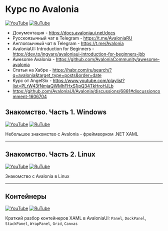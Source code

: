 # Курс по Avalonia

[![YouTube](https://img.shields.io/badge/YouTube-%23FF0000.svg?style=for-the-badge&logo=YouTube&logoColor=white)](https://youtube.com/playlist?list=PLBXnHSmq7po9o_UceZtNI6tBGxNgUbGq5) [![RuTube](https://img.shields.io/badge/RuTube-000000?style=for-the-badge&logo=rutube&logoColor=white)](https://rutube.ru/plst/197321)

- Документация - https://docs.avaloniaui.net/docs
- Русскоязычный чат в Telegram - https://t.me/AvaloniaRU
- Англоязычный чат в Telegram - https://t.me/Avalonia
- AvaloniaUI: Introduction for Beginners - https://dev.to/ingvarx/avaloniaui-introduction-for-beginners-jbb
- Awesome Avalonia - https://github.com/AvaloniaCommunity/awesome-avalonia
- Статьи на Хабре - https://habr.com/ru/search/?q=avalonia&target_type=posts&order=date
- Курс от AngelSix  - https://www.youtube.com/playlist?list=PLrW43fNmjaQWMhFHxS1jpQ34TkHroHJLb
- https://github.com/AvaloniaUI/Avalonia/discussions/6881#discussioncomment-1606704

## Знакомство. Часть 1. Windows

[![YouTube](https://img.shields.io/badge/YouTube-%23FF0000.svg?style=for-the-badge&logo=YouTube&logoColor=white)](https://youtu.be/rzhHZZhyojE) [![RuTube](https://img.shields.io/badge/RuTube-000000?style=for-the-badge&logo=rutube&logoColor=white)](https://rutube.ru/video/4d6e8f99b8026e567c239326e3182928/)

Небольшое знакомство с Avalonia - фреймворком .NET XAML

***

## Знакомство. Часть 2. Linux

[![YouTube](https://img.shields.io/badge/YouTube-%23FF0000.svg?style=for-the-badge&logo=YouTube&logoColor=white)](https://youtu.be/IT_B-ggVk9Y) [![RuTube](https://img.shields.io/badge/RuTube-000000?style=for-the-badge&logo=rutube&logoColor=white)](https://rutube.ru/video/b74b26b2f69f103aa78d03a06a51c3e8/)

Знакомство с Avalonia в Linux

***

## Контейнеры

[![YouTube](https://img.shields.io/badge/YouTube-%23FF0000.svg?style=for-the-badge&logo=YouTube&logoColor=white)]() [![RuTube](https://img.shields.io/badge/RuTube-000000?style=for-the-badge&logo=rutube&logoColor=white)]()

Краткий разбор контейнеров XAML в AvaloniaUI: `Panel`, `DockPanel`, `StackPanel`, `WrapPanel`, `Grid`, `Canvas`
